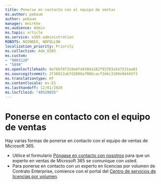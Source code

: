 ```yaml
---
title: Ponerse en contacto con el equipo de ventas
ms.author: pebaum
author: pebaum
manager: mnirkhe
ms.audience: Admin
ms.topic: article
ms.service: o365-administration
ROBOTS: NOINDEX, NOFOLLOW
localization_priority: Priority
ms.collection: Adm_O365
ms.custom:
- "9003120"
- "5898"
ms.openlocfilehash: 8e76bf8f318e4fd438da182f93703a547531aa01
ms.sourcegitcommit: 3f36012ab7d2088a708bcacf2d4c3169e9d443f3
ms.translationtype: HT
ms.contentlocale: es-ES
ms.lasthandoff: 12/01/2020
ms.locfileid: "49529035"
---
```

# <a name="contact-the-sales-team"></a>Ponerse en contacto con el equipo de ventas

Hay varias formas de ponerse en contacto con el equipo de ventas de Microsoft 365.

- Utilice el formulario [Póngase en contacto con nosotros](https://go.microsoft.com/fwlink/p/?LinkId=518644&clcid=0x0409) para que un experto en ventas de Microsoft 365 se comunique con usted.
- Para ponerse en contacto con un experto en licencias por volumen de Contrato Enterprise, comience con el portal del  [Centro de servicios de licencias por volumen](https://go.microsoft.com/fwlink/p/?LinkId=329762).
